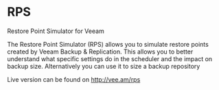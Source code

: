 # RPS
Restore Point Simulator for Veeam

The Restore Point Simulator (RPS) allows you to simulate restore points created by Veeam Backup & Replication. This allows you to better understand what specific settings do in the scheduler and the impact on backup size. Alternatively you can use it to size a backup repository

Live version can be found on http://vee.am/rps
